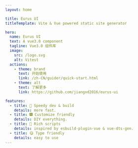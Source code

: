 ```yaml
---
layout: home

title: Eurus UI
titleTemplate: Vite & Vue powered static site generator

hero:
  name: Eurus UI
  text: A vue3.0 component
  tagline: Vue3.0 组件库
  image:
    src: /logo.svg
    alt: Vitest
  actions:
    - theme: brand
      text: 开始使用
      link: /zh-CN/guider/quick-start.html
    - theme: alt
      text: 了解更多
      link: https://github.com/jiangxd2016/eurus-ui

features:
  - title: 🌈 Speedy dev & build
    details: more fast.
  - title: 🎆 Customize friendly
    details: DIY everything.
  - title: 🍭 Rich scripts
    details: inspired by esbuild-plugin-vue & vue-dts-gen.
  - title: 😋 Type friendly
    details: easy to use
---
```

